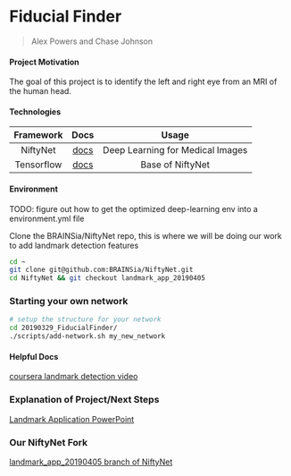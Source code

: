 # Fiducial Finder
> Alex Powers and Chase Johnson

#### Project Motivation
The goal of this project is to identify the left and right eye from an MRI of the human head.

#### Technologies
| Framework  |   Docs  | Usage |
| :-------:  | :------:| :----:|  
| NiftyNet   | [docs](https://niftynet.readthedocs.io/en/dev/) | Deep Learning for Medical Images| 
| Tensorflow | [docs](https://www.tensorflow.org/api_docs/python/tf)| Base of NiftyNet |  

#### Environment
TODO: figure out how to get the optimized deep-learning env into a environment.yml file

Clone the BRAINSia/NiftyNet repo, this is where we will be doing our work to add landmark detection features
```bash
cd ~
git clone git@github.com:BRAINSia/NiftyNet.git
cd NiftyNet && git checkout landmark_app_20190405

```

### Starting your own network
```bash
# setup the structure for your network
cd 20190329_FiducialFinder/
./scripts/add-network.sh my_new_network
```

#### Helpful Docs
[coursera landmark detection video](https://www.coursera.org/lecture/convolutional-neural-networks/landmark-detection-OkD3X)

### Explanation of Project/Next Steps
[Landmark Application PowerPoint](https://docs.google.com/presentation/d/14Jy9_Uk4HuA6hSIgpnmZBGoT7NCk1DFTTiyHCKAQTWE/edit?usp=sharing)

### Our NiftyNet Fork
[landmark_app_20190405 branch of NiftyNet](https://github.com/BRAINSia/NiftyNet/tree/landmark_app_20190405)
